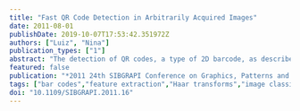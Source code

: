 ```yaml
---
title: "Fast QR Code Detection in Arbitrarily Acquired Images"
date: 2011-08-01
publishDate: 2019-10-07T17:53:42.351972Z
authors: ["Luiz", "Nina"]
publication_types: ["1"]
abstract: "The detection of QR codes, a type of 2D barcode, as described in the literature consists merely in the determination of the boundaries of the symbol region in images obtained with the specific intent of highlighting the symbol. However, many important applications such as those related with accessibility technologies or robotics, depends on first detecting the presence of a barcode in an environment. We employ Viola-Jones rapid object detection framework to address the problem of finding QR codes in arbitrarily acquired images. This framework provides an efficient way to focus the detection process in promising regions of the image and a very fast feature calculation approach for pattern classification. An extensive study of variations in the parameters of the framework for detecting finder patterns, present in three corners of every QR code, was carried out. Detection accuracy superior to 90%, with controlled number of false positives, is achieved. We also propose a post-processing algorithm that aggregates the results of the first step and decides if the detected finder patterns are part of QR code symbols. This two-step processing is done in real time."
featured: false
publication: "*2011 24th SIBGRAPI Conference on Graphics, Patterns and Images*"
tags: ["bar codes","feature extraction","Haar transforms","image classification","image coding","object detection","fast QR code detection","arbitrarily acquired image","2D barcode","images symbol region","accessibility technology","Viola-Jones rapid object detection framework","image region","fast feature calculation approach","pattern classification","finder pattern detection","post processing algorithm","Training","Prototypes","Boosting","Object detection","Feature extraction","Face detection","Decoding","QR code","2D barcode","Haar-like features","cascade classifier","boosting","classification","pattern recognition"]
doi: "10.1109/SIBGRAPI.2011.16"
---
```


